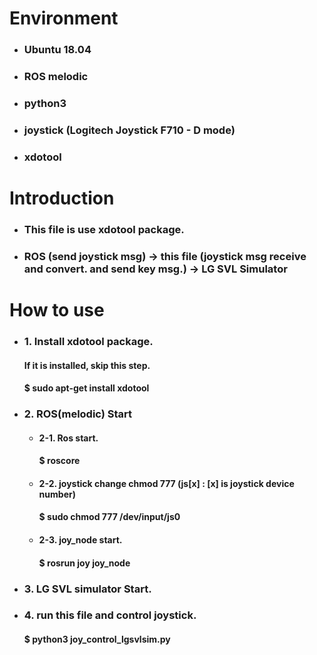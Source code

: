 # Environment
* ### Ubuntu 18.04
* ### ROS melodic
* ### python3
* ### joystick (Logitech Joystick F710 - D mode)
* ### xdotool

# Introduction
* ### This file is use xdotool package.
* ###  ROS (send joystick msg) -> this file (joystick msg receive and convert. and send key msg.) -> LG SVL Simulator

# How to use
* ### 1. Install xdotool package.
  ####  If it is installed, skip this step. 
  ####  $ sudo apt-get install xdotool
* ### 2. ROS(melodic) Start
  * ####  2-1. Ros start.
    ####     $ roscore
  * ####  2-2. joystick change chmod 777 (js[x] : [x] is joystick device number)
    ####     $ sudo chmod 777 /dev/input/js0
  * ####  2-3. joy_node start.
    ####     $ rosrun joy joy_node
* ### 3. LG SVL simulator Start.
* ### 4. run this file and control joystick.
  ####   $ python3 joy_control_lgsvlsim.py
